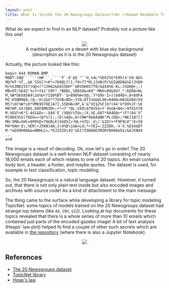 ```yaml
---
layout: post
title: What Is Inside the 20 Newsgroups Dataset?<br />Human Readable Text?<br />Yes, but Not Only (Also a Roman Gazebo)
---
```


What do we expect to find in an NLP dataset? Probably not a picture like this one!

<div style="text-align: center;">
  <figure>
    <img src='{{ site.contenturl }}/secrets/images/ROMAN/ROMAN.jpg' />
    <figcaption>A marbled gazebo on a desert with blue sky background (description as it is in the 20 Newsgroups dataset)</figcaption>
  </figure>
</div>

Actually, the picture looked like this:

```
begin 644 ROMAN.BMP
M0DT:S0@``````!H#```,````P`-8`@$`"``H,%4L*%DX2%G*E95(4'U9:8&%
M@?HT-%T,,$A`55U]?>K*=769QLY(1,Y9<77*RLJJUN(P/%UI@8D8&%E(3%D0
M/%VZNKI55?)U@<[*JJH42&U$55DH*'&RVOH857T0/&$X4%6-KL:JSOH@>;:)
MB>HT/%D42'%=7<Y$1'V9F?_*B8DL,%D858&=KO^-MKH<89&5H?_*:6DDA<HL
M,%W*OKX8584\2&%U<?I$0%DT-'$<896%H<X@;:7*G9V-I>)(684D>;8<89FA
MI:65NM9QA;(@;:H\2&G*?7UYB<8D>;IYD;8T1%G&QL9E=94HA<H01&504(59
M5?\H)%W*LK*VMK9978E]A?I,55DHA<XP,&'&^OI$2%F)D?(44'G*D9%]F:%E
M8?HP.%5(885,68FAMOIM>;+*<7'*QL:VXO\878V5G>Y`4%UA<84<:9TX1%T0
M.%EU?<K*I:441&D<::$84'E`/%D@(%T@=;(X,%E,887*A84D@<*)F?(84'V^
M]OHX3%5(76EU=>(@*%!I;;(D(%4@=;8<78W*966AQNK"PL(D@<;*NKJ1B?]]
MH:5MA=XHC=8P0%D<79&RLK)5685]>?HL+%T@::$\/'&1D?+*F9F9LO^!E>I0
M4*6AH:$\,%EM:>J5KN)A8;I(4%D\1&6=LO;*>7EI=:ZZZOH,-%`X.%E$4&DT
M-*&EOOH00&&=NNHLC=;*KJZZZO\43'&5I?I9686ESMZRYNX00&5$/&6JVNX4
...
end
```

The image is a result of decoding. Ok, now let's go in order!
The 20 Newsgroups dataset is a well-known NLP dataset consisting of nearly 18,000 emails each of which relates to one of 20 topics. An email contains body text, a header, a footer, and maybe quotes. The dataset is used, for example in text classification, topic modeling.

So, the 20 Newsgroups is a natural language dataset. However, it turned out, that there is not only plain text inside but also encoded images and archives with source code! As a kind of attachment to the main message.

The thing came to the surface while developing a library for topic modeling TopicNet: some topics of models trained on the 20 Newsgroups dataset had strange top tokens (like `AX`, `G9V`, `GIZ`). Looking at top documents for these topics revealed that there is a whole series of more than 10 emails which contained just parts of the encoded gazebo image! A bit of text analysis (Heaps' law plot) helped fo find a couple of other such secrets which are available in [the repository](https://github.com/Alvant/20-newsgroups-secrets) (where there is also a Jupyter Notebook).

<div style="text-align: center;">
  <img src='{{ site.baseurl }}/secrets/images/suspicious-point/suspicious-point.png' />
</div>

## References

* [The 20 Newsgroups dataset](http://qwone.com/~jason/20Newsgroups)
* [TopicNet library](https://github.com/machine-intelligence-laboratory/TopicNet)
* [Heap's law](https://en.wikipedia.org/wiki/Heaps%27_law)
